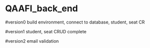 # QAAFI_back_end

#version0 build environment, connect to database, student, seat CR

#version1 student, seat CRUD complete

#version2 email validation